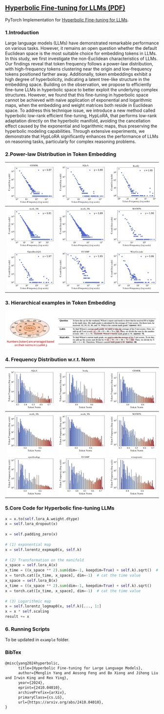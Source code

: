 
## [Hyperbolic Fine-tuning for LLMs (PDF)](https://arxiv.org/abs/2410.04010)

PyTorch Implementation for [Hyperbolic Fine-tuning for LLMs](https://arxiv.org/abs/2410.04010).


### 1.Introduction
   Large language models (LLMs) have demonstrated remarkable performance on various tasks. However, it remains an open question whether the default Euclidean space is the most suitable choice for embedding tokens in LLMs. In this study, we first investigate the non-Euclidean characteristics of LLMs. 
   Our findings reveal that token frequency follows a power-law distribution, with high-frequency tokens clustering near the origin and low-frequency tokens positioned farther away. Additionally, token embeddings exhibit a high degree of hyperbolicity, indicating a latent tree-like structure in the embedding space. Building on the observation, we propose to efficiently fine-tune LLMs in hyperbolic space to better exploit the underlying complex structures.  However, we found that this fine-tuning in hyperbolic space cannot be achieved with naive application of exponential and logarithmic maps, when the embedding and weight matrices both reside in Euclidean space.
   To address this technique issue, we introduce a new method called hyperbolic low-rank efficient fine-tuning, HypLoRA, that performs low-rank adaptation directly on the hyperbolic manifold, avoiding the cancellation effect caused by the exponential and logarithmic maps, thus preserving the hyperbolic modeling capabilities. Through extensive experiments, we demonstrate that HypLoRA significantly enhances the performance of LLMs on reasoning tasks, particularly for complex reasoning problems. 

### 2.Power-law Distribution in Token Embedding

| ![GSM8K Token Frequency](./utils/results/figs_frequency/gsm8k/GSM8K_token_frequency_distribution.png)  | ![AQuA Token Frequency](./utils/results/figs_frequency/AQuA/AQuA_token_frequency_distribution.png)  | ![BoolQ Token Frequency](./utils/results/figs_frequency/boolq/BoolQ_token_frequency_distribution.png)  |
|:----------------------------------------------------------------------------------------------------:|:--------------------------------------------------------------------------------------------------:|:-----------------------------------------------------------------------------------------------------:|
| ![Math 10K Token Frequency](./utils/results/figs_frequency/math_10k/math_10k_token_frequency_distribution.png) | ![Math 50K Token Frequency](./utils/results/figs_frequency/math_50k/math_50k_token_frequency_distribution.png) | ![MAWPS Token Frequency](./utils/results/figs_frequency/mawps/MAWPS_token_frequency_distribution.png) |
| ![OpenBookQA Token Frequency](./utils/results/figs_frequency/openbookqa/OpenBookQA_token_frequency_distribution.png) | ![SVAMP Token Frequency](./utils/results/figs_frequency/SVAMP/SVAMP_token_frequency_distribution.png) | ![WinoGrande Token Frequency](./utils/results/figs_frequency/winogrande/WinoGrande_token_frequency_distribution.png) |

### 3. Hierarchical examples in Token Embedding

![img.png](./figs/numbers.png)

### 4. Frequency Distribution w.r.t. Norm

| ![AQuA Frequency vs Norm](./utils/results/figs_frequency_norm/AQuA/AQuA_binned_frequency_vs_norm.png)  | ![BoolQ Frequency vs Norm](./utils/results/figs_frequency_norm/boolq/boolq_binned_frequency_vs_norm.png)  | ![GSM8K Frequency vs Norm](./utils/results/figs_frequency_norm/gsm8k/GSM8K_binned_frequency_vs_norm.png)  |
|:-----------------------------------------------------------------------------------------------------:|:-------------------------------------------------------------------------------------------------------:|:-------------------------------------------------------------------------------------------------------:|
| ![Math 10K Frequency vs Norm](./utils/results/figs_frequency_norm/math_10k/math_10k_binned_frequency_vs_norm.png) | ![Math 50K Frequency vs Norm](./utils/results/figs_frequency_norm/math_50k/math_50k_binned_frequency_vs_norm.png) | ![MAWPS Frequency vs Norm](./utils/results/figs_frequency_norm/mawps/MAWPS_binned_frequency_vs_norm.png) |
| ![OpenBookQA Frequency vs Norm](./utils/results/figs_frequency_norm/openbookqa/openbookqa_binned_frequency_vs_norm.png) | ![SVAMP Frequency vs Norm](./utils/results/figs_frequency_norm/SVAMP/SVAMP_binned_frequency_vs_norm.png) | ![WinoGrande Frequency vs Norm](./utils/results/figs_frequency_norm/winogrande/winogrande_binned_frequency_vs_norm.png) |



### 5.Core Code for Hyperbolic fine-tuning LLMs

```python
x = x.to(self.lora_A.weight.dtype)
x = self.lora_dropout(x)

x = self.padding_zero(x)

# (1) exponential map
x = self.lorentz_expmap0(x, self.k)

# (2) Transformation on the manifold
x_space = self.lora_A(x)
x_time = ((x_space ** 2).sum(dim=-1, keepdim=True) + self.k).sqrt()  #
x = torch.cat([x_time, x_space], dim=-1)  # cat the time value
x_space = self.lora_B(x)
x_time = ((x_space ** 2).sum(dim=-1, keepdim=True) + self.k).sqrt()
x = torch.cat([x_time, x_space], dim=-1)  # cat the time value

# (3) Logarithmic map
x = self.lorentz_logmap0(x, self.k)[..., 1:]
x = x * self.scaling
result += x

```

### 6. Running Scripts

To be updated in `example` folder.

### BibTex
```
@misc{yang2024hyperbolic,
      title={Hyperbolic Fine-tuning for Large Language Models}, 
      author={Menglin Yang and Aosong Feng and Bo Xiong and Jihong Liu and Irwin King and Rex Ying},
      year={2024},
      eprint={2410.04010},
      archivePrefix={arXiv},
      primaryClass={cs.LG},
      url={https://arxiv.org/abs/2410.04010}, 
}
```